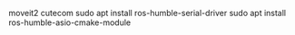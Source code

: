 moveit2
cutecom
sudo apt install ros-humble-serial-driver
sudo apt install ros-humble-asio-cmake-module

